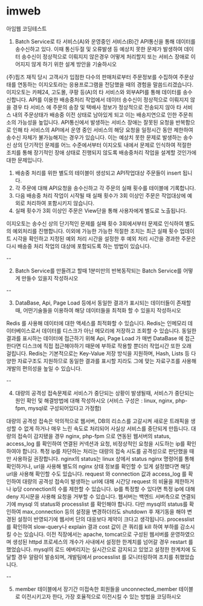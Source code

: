 # imweb
아임웹 코딩테스트

1. Batch Service로 타 서비스(A)와 운영중인 서비스(B)간 API통신을 통해 데이터를 송수신하고 있다. 이때 통신두절 및 오류발생 등 예상치 못한 문제가 발생하여 데이터 송수신이 정상적으로 이뤄지지 않은경우 어떻게 처리할지 또는 서비스 장애로 이어지지 않게 하기 위한 설계 방안을 기술하시오

 (주)핌즈 재직 당시 고객사가 입점한 다수의 판매처로부터 주문정보를 수집하여 주문상태를 연동하는 이지오토라는 응용프로그램을 전담했을 때의 경험을 말씀드리겠습니다.
 이지오토는 카페24, 고도몰, 쿠팡 등(A)의 타 서비스와 외부API를 통해 데이터를 송수신합니다. API를 이용한 배송중처리 작업에서 데이터 송수신이 정상적으로 이뤄지지 않을 경우 타 서비스 에 주문의 송장 및 택배사 정보가 정상적으로 전송되지 않아 타 서비스 내의 주문상태가 배송중 이전 상태로 남아있게 되고 이는 배송지연으로 인한 주문취소의 가능성을 높입니다. API통신에서 발생하는 서비스 장애는 잘못된 요청을 반복함으로 인해 타 서비스의 API에서 운영 중인 서비스의 해당 요청을 일정시간 동안 제한하여 송수신 자체가 불가능해지는 경우가 있습니다. 
 이는 예상치 못한 문제로 발생하는 송수신 상의 단기적인 문제를 어느 수준에서부터 이지오토 내에서 문제로 인식하여 적절한 조치를 통해 장기적인 장애 상태로 진행되지 않도록 배송중처리 작업을 설계할 것인가에 대한 문제입니다.
 
1. 배송중 처리를 위한 별도의 테이블이 생성되고 API작업대상 주문들이 insert 됩니다.
2. 각 주문에 대해 API요청을 송수신하고 각 주문의 실패 횟수를 테이블에 기록합니다.
3. 다음 배송중 처리 작업이 시작될 때 실패 횟수가 3회 이상인 주문은 작업대상에 예외로 처리하여 포함시키지 않습니다.
4. 실패 횟수가 3회 이상인 주문은 View단을 통해 사용자에게 별도로 노출됩니다.

 이지오토는 송수신 상의 단기적인 문제를 실패 횟수 3회에서부터 문제로 인식하여 별도의 예외처리를 진행합니다. 이외에 가능한 가능한 적절한 조치는 최근 실패 횟수 업데이트 시각을 확인하고 지정된 예외 처리 시간을 설정한 후 예외 처리 시간을 경과한 주문은 다시 배송중 처리 작업의 대상에 포함되도록 하는 방법이 있습니다.

--

2. Batch Service를 만들려고 할때 1분미만의 반복동작되는 Batch Service를 어떻게 만들수 있을지 작성하시오

--

3. DataBase, Api, Page Load 등에서 동일한 결과가 표시되는 데이터들이 존재할때, 어떤기술들을 이용하여 해당 데이터들을 최적화 할 수 있을지 작성하시오

Redis 를 사용해 데이터에 대한 액세스를 최적화할 수 있습니다. Redis는 인메모리 데이터베이스로서 데이터를 디스크가 아닌 메모리에 저장하고 조회할 수 있습니다. 동일한 결과를 표시하는 데이터에 접근하기 위해 Api, Page Load 가 매번 DataBase 에 접근한다면 디스크에 직접 접근해야하기 때문에 부하로 작용할 뿐더러 작업시간 또한 오래 걸립니다. Redis는 기본적으로는 Key-Value 저장 방식을 지원하며, Hash, Lists 등 다양한 자료구조도 지원하므로 동일한 결과를 표시할 지라도 그에 맞는 자료구조를 사용해 개발의 편의성을 높일 수 있습니다.

--

4. 대량의 공격성 접속문제로 서비스가 중단되는 상황이 발생될때, 서비스가 중단되는 원인 확인 및 해결방법에 대해 작성하시오
(서비스 구성은 : linux, nginx, php-fpm, mysql로 구성되어있다고 가정함)

 대량의 공격성 접속은 악의적으로 웹서버, DB의 리소스를 고갈시켜 새로운 트래픽을 생성할 수 없게 하거나 매우 느린 속도로 처리되어 사실상 서비스를 중단되게 만듭니다. 대량의 접속이 감지됐을 경우 nginx, php-fpm 으로 연동된 웹서버의 status, access_log 를 확인하여 연결된 커넥션과 요청, 비정상적인 요청을 시도하는 ip를 확인하여야 합니다. 특정 ip를 차단하는 처리는 대량의 접속 시도를 공격성으로 판단했을 때만 사용하길 권장합니다.
 nginx의 status는 linux 상에서 status nginx 명령어를 통해 확인하거나, url을 사용해 별도의 nginx 상태 정보를 확인할 수 있게 설정했다면 해당 url을 사용해 확인할 수도 있습니다. request 와 connection 값과 access_log 를 확인하여 대량의 공격성 접속이 발생하는 url에 대해 시간당 request 의 비율을 제한하거나 ip당 connection의 수를 제한할 수 있습니다. ip를 특정할 수 있다면 특정 ip에 대해 deny 지시문을 사용해 요청을 거부할 수 있습니다.
 웹서버는 백엔드 서버측으로 연결되기에 mysql 의 status와 processlist 를 확인해야 합니다. 다만 mysql의 status를 확인하여 max_connection 등의 설정을 변경하더라도 shutdown 후 재기동을 해야 변경된 설정이 반영되기에 웹서버 단의 대응보다 제약이 크다고 생각됩니다. processlist 를 확인하여 slow-query나 explain 결과 cost 값이 큰 쿼리를 kill 하여 부하를 감소시킬 수는 있습니다.
 이전 직장에서는 apache, tomcat으로 구성된 웹서버를 운영하였으며 생성된 httpd 프로세스의 개수가 사내에서 설정한 한계치를 넘어갈 경우 restart 를 했었습니다. mysql의 로드 에버리지는 실시간으로 감지되고 있었고 설정한 한계치에 도달할 경우 알람이 발송되며, 개발팀에서 processlist 를 모니터링하여 조치를 취했었습니다.

--

5. member 테이블에서 장기간 미접속한 회원들을 unconnected_member 테이블로 이전시키고자 한다, 가장 호율적으로 이전시킬 수 있는 방법을 코딩하시오
